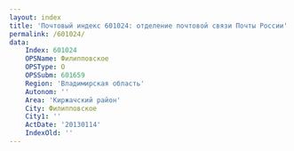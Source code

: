 ```yaml
---
layout: index
title: 'Почтовый индекс 601024: отделение почтовой связи Почты России'
permalink: /601024/
data:
    Index: 601024
    OPSName: Филипповское
    OPSType: О
    OPSSubm: 601659
    Region: 'Владимирская область'
    Autonom: ''
    Area: 'Киржачский район'
    City: Филипповское
    City1: ''
    ActDate: '20130114'
    IndexOld: ''
---
```

